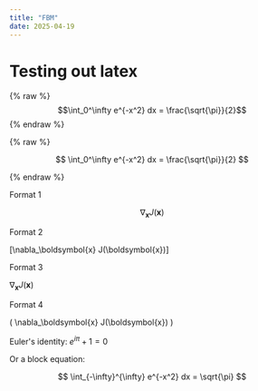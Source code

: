 ```yaml
---
title: "FBM"
date: 2025-04-19
---
```


# Testing out latex

{% raw %}
$$\int_0^\infty e^{-x^2} dx = \frac{\sqrt{\pi}}{2}$$
{% endraw %}

{% raw %}

$$
\int_0^\infty e^{-x^2} dx = \frac{\sqrt{\pi}}{2}
$$

{% endraw %}

Format 1

$$ \nabla_\boldsymbol{x} J(\boldsymbol{x}) $$

Format 2

\[\nabla_\boldsymbol{x} J(\boldsymbol{x})\]

Format 3

$\nabla_\boldsymbol{x} J(\boldsymbol{x})$

Format 4

\( \nabla_\boldsymbol{x} J(\boldsymbol{x}) \)

Euler's identity: $e^{i\pi} + 1 = 0$

Or a block equation:

$$
\int_{-\infty}^{\infty} e^{-x^2} dx = \sqrt{\pi}
$$


